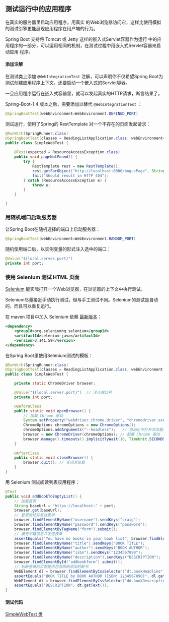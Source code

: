 ## 测试运行中的应用程序

在真实的服务器里启动应用程序，用真实
的Web浏览器访问它，这样比使用模拟的测试引擎更能展现应用程序在用户端的行为。

Spring Boot 支持将 Tomcat 或 Jetty 这样的嵌入式Servlet容器作为运行
中的应用程序的一部分，可以运用相同的机制，在测试过程中用嵌入式Servlet容器来启动应用
程序。

#### 添加注解

在测试类上添加 `@WebIntegrationTest` 注解，可以声明你不仅希望Spring Boot为测试创建应用程序上下文，还要启动一个嵌入式的Servlet容器。

一旦应用程序运行在嵌入式容器里，就可以发起真实的HTTP请求，断言结果了。

Spring-Boot-1.4 版本之后，需要添加以替代 `@WebIntegrationTest` ：

```java
@SpringBootTest(webEnvironment=WebEnvironment.DEFINED_PORT)
```

测试运行，使用了Spring的
RestTemplate 对一个不存在的页面发起请求：

```java
@RunWith(SpringRunner.class)
@SpringBootTest(classes = ReadingListApplication.class, webEnvironment=WebEnvironment.DEFINED_PORT)
public class SimpleWebTest {
    
    @Test(expected = ResourceAccessException.class)
    public void pageNotFound() {
        try {
            RestTemplate rest = new RestTemplate();
            rest.getForObject("http://localhost:8080/bogusPage", String.class);
            fail("Should result in HTTP 404");
        } catch (ResourceAccessException e) {
            throw e;
        }
    }

}
```

### 用随机端口启动服务器

让Spring Boot在随机选择的端口上启动服务器：

```java
@SpringBootTest(webEnvironment=WebEnvironment.RANDOM_PORT)
```

随机使用端口后，以实例变量的形式注入选中的端口：

```java
@Value("${local.server.port}")
private int port;
```

### 使用 Selenium 测试 HTML 页面

[Selenium](www.seleniumhq.org) 能实际打开一个Web浏览器，在浏览器的上下文中执行测试。

Selenium尽量接近手动执行测试，但与手工测试不同。Selenium的测试是自动的，而且可以重复运行。

在 maven 项目中加入 Selenium 依赖 [最新版本](https://www.seleniumhq.org/download/maven.jsp)：

```xml
<dependency>
	<groupId>org.seleniumhq.selenium</groupId>
	<artifactId>selenium-java</artifactId>
	<version>3.141.59</version>
</dependency>
```

在Spring Boot里使用Selenium测试的模板：

```java
@RunWith(SpringRunner.class)
@SpringBootTest(classes = ReadingListApplication.class, webEnvironment = WebEnvironment.RANDOM_PORT)    // 用随机端口启动
public class SimpleWebTest {

    private static ChromeDriver browser;

    @Value("${local.server.port}")  // 注入端口号
    private int port;

    @BeforeClass
    public static void openBrowser() {
        // 加载 Chrome 驱动
        System.setProperty("webdriver.chrome.driver", "chromedriver.exe");
        ChromeOptions chromeOptions = new ChromeOptions();
        chromeOptions.addArguments("--headless");   // 自动化不打开浏览器测试
        browser = new ChromeDriver(chromeOptions); // 配置 Chrome 驱动
        browser.manage().timeouts().implicitlyWait(10, TimeUnit.SECONDS);  
    }
    
    @AfterClass
    public static void closeBrowser() {
        browser.quit(); // 关闭浏览器
    }
}
```

用 Selenium 测试阅读列表应用程序：

```java
@Test
public void addBookToEmptyList() {
    // 加载首页
    String baseUrl = "https://localhost:" + port;
    browser.get(baseUrl);
    // 登录验证并发送表单
    browser.findElementByName("username").sendKeys("craig");
    browser.findElementByName("password").sendKeys("password");
    browser.findElementByTagName("form").submit();
    // 填充书籍信息并发送表单
    assertEquals("You have no books in your book list", browser.findElementByTagName("div").getText());
    browser.findElementByName("title").sendKeys("BOOK TITLE");
    browser.findElementByName("author").sendKeys("BOOK AUTHOR");
    browser.findElementByName("isbn").sendKeys("1234567890");
    browser.findElementByName("description").sendKeys("DESCRIPTION");
    browser.findElementById("addbookform").submit();
    // 判断登录的页面是否包含刚刚添加的新书
    WebElement dl = browser.findElementByCssSelector("dt.bookHeadline");
    assertEquals("BOOK TITLE by BOOK AUTHOR (ISBN: 1234567890)", dl.getText());
    WebElement dt = browser.findElementByCssSelector("dd.bookDescription");
    assertEquals("DESCRIPTION", dt.getText());
}
```

#### 测试代码

[SimpleWebTest 类](readinglist/src/test/java/com/example/demo/SimpleWebTest.java)